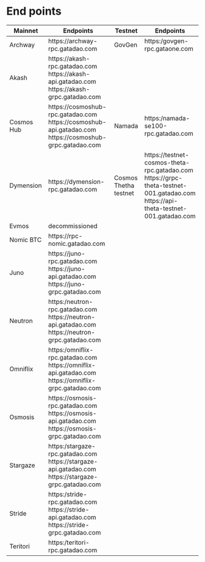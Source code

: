 # End points

<table><thead><tr><th width="133">Mainnet</th><th width="332">Endpoints</th><th width="98">Testnet</th><th>Endpoints</th></tr></thead><tbody><tr><td>Archway </td><td>https://archway-rpc.gatadao.com</td><td>GovGen </td><td>https:/govgen-rpc.gataone.com</td></tr><tr><td>Akash</td><td>https://akash-rpc.gatadao.com<br>https://akash-api.gatadao.com <br>https://akash-grpc.gatadao.com</td><td></td><td></td></tr><tr><td>Cosmos Hub</td><td>https://cosmoshub-rpc.gatadao.com<br>https://cosmoshub-api.gatadao.com <br>https://cosmoshub-grpc.gatadao.com</td><td>Namada </td><td>https:/namada-se100-rpc.gatadao.com</td></tr><tr><td>Dymension</td><td>https://dymension-rpc.gatadao.com<br></td><td>Cosmos Thetha testnet</td><td>https://testnet-cosmos-theta-rpc.gatadao.com<br>https://grpc-theta-testnet-001.gatadao.com<br>https://api-theta-testnet-001.gatadao.com</td></tr><tr><td>Evmos</td><td>decommissioned</td><td></td><td></td></tr><tr><td>Nomic BTC</td><td>https://rpc-nomic.gatadao.com</td><td></td><td></td></tr><tr><td>Juno</td><td>https://juno-rpc.gatadao.com<br>https://juno-api.gatadao.com <br>https://juno-grpc.gatadao.com</td><td></td><td></td></tr><tr><td>Neutron</td><td>https:/neutron-rpc.gatadao.com<br>https://neutron-api.gatadao.com <br>https://neutron-grpc.gatadao.com</td><td></td><td></td></tr><tr><td>Omniflix</td><td>https:/omniflix-rpc.gatadao.com<br>https://omniflix-api.gatadao.com <br>https://omniflix-grpc.gatadao.com</td><td></td><td></td></tr><tr><td>Osmosis</td><td>https://osmosis-rpc.gatadao.com<br>https://osmosis-api.gatadao.com <br>https://osmosis-grpc.gatadao.com</td><td></td><td></td></tr><tr><td>Stargaze</td><td>https:/stargaze-rpc.gatadao.com<br>https://stargaze-api.gatadao.com <br>https://stargaze-grpc.gatadao.com</td><td></td><td></td></tr><tr><td>Stride</td><td>https:/stride-rpc.gatadao.com<br>https://stride-api.gatadao.com <br>https://stride-grpc.gatadao.com</td><td></td><td></td></tr><tr><td>Teritori</td><td>https:/teritori-rpc.gatadao.com</td><td></td><td></td></tr></tbody></table>
